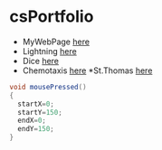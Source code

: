 # csPortfolio

* MyWebPage [here](https://bensonomb.github.io/lightning2/index.html)
* Lightning [here](https://bensonomb.github.io/lightning2/index.html)
* Dice [here](https://bensonomb.github.io/dice3/)
* Chemotaxis [here](https://bensonomb.github.io/chemotaxis4/)
*St.Thomas [here](https://docs.google.com/presentation/d/1iZrKE3-hbXkK3rF7mpYMKIr_VQY1mwyH16PAfJbMW9s/edit#slide=id.p)
```Java
void mousePressed()
{
  startX=0;
  startY=150;
  endX=0;
  endY=150;
}
```
